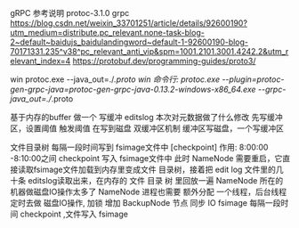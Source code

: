 gRPC 参考说明
protoc-3.1.0
grpc
https://blog.csdn.net/weixin_33701251/article/details/92600190?utm_medium=distribute.pc_relevant.none-task-blog-2~default~baidujs_baidulandingword~default-1-92600190-blog-70171331.235^v38^pc_relevant_anti_vip&spm=1001.2101.3001.4242.2&utm_relevant_index=4
https://protobuf.dev/programming-guides/proto3/

win protoc.exe --java_out=./*.proto
win 命令行:
protoc.exe --plugin=protoc-gen-grpc-java=protoc-gen-grpc-java-0.13.2-windows-x86_64.exe --grpc-java_out=./*.proto

基于内存的buffer 做一个 写缓冲
editslog 本次对元数据做了什么修改
先写缓冲区，设置阈值 触发阈值 在写到磁盘
双缓冲区机制  缓冲区写磁盘，一个写缓冲区

文件目录树 每隔一段时间写到 fsimage文件中 [checkpoint]
作用: 8:00:00 -8:10:00之间 checkpoint 写入 fsimage文件中
此时 NameNode 需要重启，它直接读取fsimage文件加载到内存里变成文件
目录树，接着把 edit log 文件里的几十条 editslog读取出来，在内存的
文件 目录 树 里回放一遍
NameNode 所在的机器做磁盘IO操作太多了
NameNode 进程也需要 额外分配 一个线程，后台线程定时去做
磁盘IO操作, 加锁 
增加 BackupNode 节点  同步 IO  fsimage  每隔一段时间 checkpoint ,文件写入 fsimage
